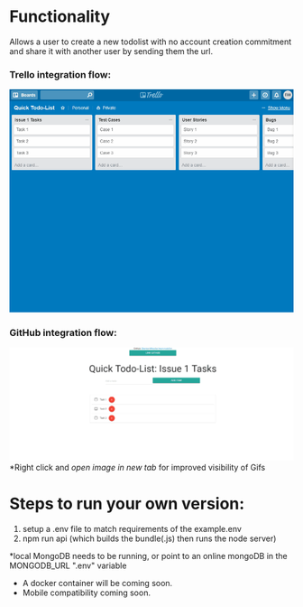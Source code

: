 # Functionality

Allows a user to create a new todolist with no account creation commitment and share it with another user by sending them the url.

### Trello integration flow:

![Trello Flow Gif](https://github.com/BrentonWheeler/mern-todolist/blob/master/readmeGifs/Trello%20Flow%20Gif.gif "Trello Flow Gif")

### GitHub integration flow:

![Github Flow Gif](https://github.com/BrentonWheeler/mern-todolist/blob/master/readmeGifs/GitHub%20Flow%20Gif.gif "Github Flow Gif")
\*Right click and *open image in new tab* for improved visibility of Gifs
# Steps to run your own version:

1. setup a .env file to match requirements of the example.env
2. npm run api (which builds the bundle(.js) then runs the node server)

\*local MongoDB needs to be running, or point to an online mongoDB in the MONGODB_URL ".env" variable

- A docker container will be coming soon.
- Mobile compatibility coming soon.
